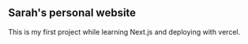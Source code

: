 ## Sarah's personal website
This is my first project while learning Next.js and deploying with vercel.
